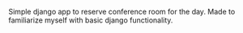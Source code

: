 Simple django app to reserve conference room for the day. Made to familiarize myself with basic django functionality.
